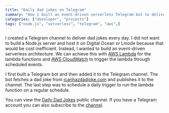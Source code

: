 ```yaml
---
title: "Daily dad jokes on Telegram"
summary: "How I built an event-driven serverless Telegram bot to deliver dad jokes to you daily"
categories: ["developer", "projects"]
tags: ["node.js", "serverless", "telegram", "aws",]
---
```


I created a Telegram channel to deliver dad jokes every day. I did not want to build a Node.js server and host it on Digital Ocean or Linode because that would be cost inefficient. Instead, I wanted to build an event-driven serverless architecture. We can achieve this with [AWS Lambda](https://aws.amazon.com/lambda/) for the lambda functions and [AWS CloudWatch](https://aws.amazon.com/cloudwatch/) to trigger the lambda through scheduled events.

I first built a Telegram bot and then added it to the Telegram channel. The bot fetches a dad joke from [icanhazdadjoke.com](https://icanhazdadjoke.com/api) and publishes it to the channel. The last step was to schedule a daily trigger to run the lambda function on a regular schedule.

You can view the [Daily Dad Jokes](https://t.me/s/DailyDadJokes) public channel. If you have a Telegram account you can also subscribe to the [channel](https://t.me/DailyDadJokes).

